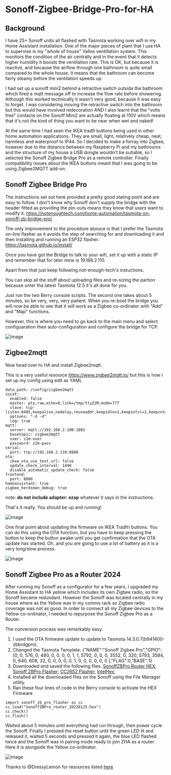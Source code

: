 # Sonoff-Zigbee-Bridge-Pro-for-HA

## Background
I have 25+ Sonoff units all flashed with Tasmota working over wifi in my Home Assistant installation.  One of the major pieces of plant that I use HA to supervise is my "whole of house" Vallox ventillation system.  This monitors the condition of the air centrally and in the event that it detects higher humidity it boosts the ventilation rate. This is OK, but because it is reactive, and because the airflow through one bathroom is quite small compared to the whole house, it means that the bathroom can become fairly steamy before the ventilation speeds up.

I had set up a sonoff mini2 behind a retractive switch outside the bathroom which fired a mqtt message off to increase the flow rate before showering. Although this worked technically it wasn't very good, because it was easy to forget. I was considering moving the retractive switch into the bathroom but this would have involved redecoration AND I also learnt that the "volts free" contacts on the Sonoff Mini2 are actually floating at 110V which means that it's not the kind of thing you want to be near when wet and naked!

At the same time I had seen the IKEA tradfi buttons being used in other home automation applications. They are small, light, relatively cheap, neat, harmless and waterproof to IP44. So I decided to make a forray into Zigbee, however due to the distance between my Raspberry Pi and my bathrooms and the structure of my house a USB dongle wouldn't be suitable, so I selected the Sonoff Zigbee Bridge Pro as a remote controller. Finally compatibility issues about the IKEA buttons meant that I was going to be using Zigbee2MQTT add-on.

## Sonoff Zigbee Bridge Pro
The instructions set out here provided a pretty good stating point and are easy to follow. I don't know why Sonoff don't supply the bridge with the header fitted as providing the pin-outs means they know that users want to modify it. 
https://notenoughtech.com/home-automation/tasmota-on-sonoff-zb-bridge-pro/

The only improvement to the procedure abouce is that I prefer the Tasmota on-line flasher as it avoids the step of searching for and downloading it and then installing and running an ESP32 flasher.
https://tasmota.github.io/install/

Once you have got the Bridge to talk to your wifi, set it up with a static IP and remember that for later mine is 19.168.2.110.

Apart from that just keep following not-enough-tech's instuctions.

You can skip all the stuff about uploading files and re-sizing the partion because unter tha latest Tasmota 12.5 it's all done for you.

Just run the two Berry console scripts. The second one takes about 5 minutes, so be very, very, very patient.
When you re-boot the bridge you will now be able to see that it will work as a Zigbee co-ordinator with "Add" and "Map" functions.

However, this is where you need to go back to the main menu and select configuaration then auto-configuration and configure the bridge for TCP.

![image](https://user-images.githubusercontent.com/56273663/234308947-d2d1088f-4871-4b1a-afae-7fad94e845ed.png)

## Zigbee2mqtt
Now head over to HA and install Zigbee2mqtt.

This is a very useful resource https://www.zigbee2mqtt.io/ but this is how I set up my config using edit as YAML
```
data_path: /config/zigbee2mqtt
socat:
  enabled: false
  master: pty,raw,echo=0,link=/tmp/ttyZ2M,mode=777
  slave: tcp-listen:8485,keepalive,nodelay,reuseaddr,keepidle=1,keepintvl=1,keepcnt=5
  options: "-d -d"
  log: true
mqtt:
  server: mqtt://192.168.2.100:1883
  basetopic: zigbee2mqtt
  user: z2m-user
  password: z2m-pass
serial:
  port: tcp://192.168.2.110:8888
ota:
  ikea_ota_use_test_url: false
  update_check_interval: 1440
  disable_automatic_update_check: false
frontend:
  port: 8080
homeassistant: true
zigbee_herdsman_debug: true
```
note: **do not include adapter: ezsp** whatever it says in the instructions.

That's it really. You should be up and running!

![image](https://user-images.githubusercontent.com/56273663/234315595-5bd7bc18-2188-4ab3-8ea7-c872efa20bdb.png)

One final point about updating the firmware on IKEA Tradfri buttons.
You  can do this using the OTA function, but you have to keep pressing the button to keep the button awake until you get confirmation that the OTA update has started. Oh, and you are going to use a lot of battery as it is a very long/slow process.

![image](https://user-images.githubusercontent.com/56273663/234537357-b3986f73-ab8c-4c02-b7c6-58b889c5275e.png)

## Sonoff Zigbee Pro as a Router 2024

After running my Sonoff as a configurator for a few years, I upgraded my Home Assistant to HA yellow which includes its own Zigbee radio, so the Sonoff became redundant. However the Sonoff was located centrally in my house where as the Yellow was in my comms rack so Zigbee radio coverage was not as good. In order to connect all my Zigbee devices to the Yellow co-ordinator, I needed to repurpose the Sonoff Zigbee Pro as a Router.

The conversion process was remarkably easy. 
1. I used the OTA firmware update to update to Tasmota 14.3.0.7(b941400-zbbrdgpro). 
2. Changed the Tasmota Template:
{"NAME":"Sonoff Zigbee Pro","GPIO":[0, 0, 576, 0, 480, 0, 0, 0, 0, 1, 1, 5792, 0, 0, 0, 3552, 0, 320, 5793, 3584, 0, 640, 608, 32, 0, 0, 0, 0, 0, 1, 0, 0, 0, 0, 0, 0 ],"FLAG":0,"BASE":1}
3. Downloaded and saved the following files:
   [SonoffZBPro Router HEX](https://github.com/arendst/Tasmota/blob/development/tools/fw_SonoffZigbeeBridgePro_router_only_cc2652/SonoffZBPro_router_20220125.hex);
   [Sonoff ZBPro Flasher](https://github.com/arendst/Tasmota/blob/development/tasmota/berry/zigbee/sonoff_zb_pro_flasher.be);
   [CC2652 Flasher](https://github.com/arendst/Tasmota/blob/development/tasmota/berry/zigbee/cc2652_flasher.be);
   [IntelHex](https://github.com/arendst/Tasmota/blob/development/tasmota/berry/zigbee/intelhex.be);
5. Installed all the downloaded files on the Sonoff using the File Manager utility.
6. Ran these four lines of code in the Berry console to activate the HEX Firmware
```
import sonoff_zb_pro_flasher as cc
cc.load("SonoffZBPro_router_20220125.hex")
cc.check()
cc.flash()
```
Waited about 5 minutes until everything had run through, then power cycle the Sonoff.
Finally I pressed the reset button until the green LED lit and released it, waited 5 seconds and pressed it again, the blue LED flashed twice and the Sonoff was in pairing mode ready to join ZHA as a router.
Here it is alongside the Yellow co-ordinator.

![image](https://github.com/user-attachments/assets/413dee63-54a5-4966-942c-6122e0192bdb)



Thanks to @DressyLemon for resources listed [here](https://github.com/arendst/Tasmota/discussions/20466)

